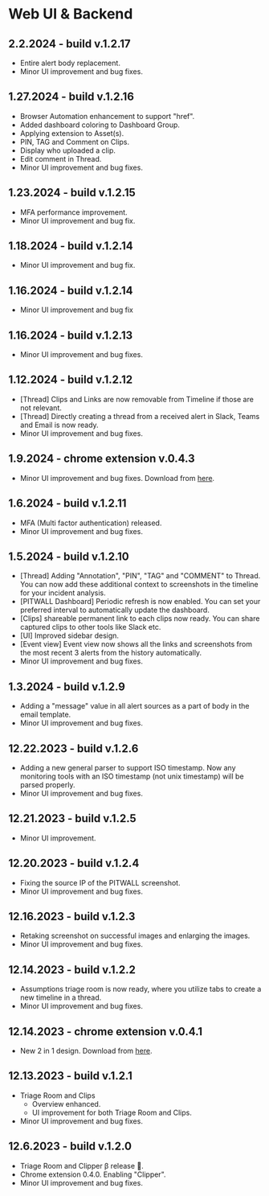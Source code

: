 # Web UI & Backend

## 2.2.2024 - build v.1.2.17

* Entire alert body replacement.
* Minor UI improvement and bug fixes.

## 1.27.2024 - build v.1.2.16

* Browser Automation enhancement to support "href".
* Added dashboard coloring to Dashboard Group.
* Applying extension to Asset(s).
* PIN, TAG and Comment on Clips.
* Display who uploaded a clip.
* Edit comment in Thread.
* Minor UI improvement and bug fixes.

## 1.23.2024 - build v.1.2.15

* MFA performance improvement.
* Minor UI improvement and bug fix.

## 1.18.2024 - build v.1.2.14

* Minor UI improvement and bug fix.

## 1.16.2024 - build v.1.2.14

* Minor UI improvement and bug fix

## 1.16.2024 - build v.1.2.13

* Minor UI improvement and bug fixes.

## 1.12.2024 - build v.1.2.12

* \[Thread] Clips and Links are now removable from Timeline if those are not relevant.
* \[Thread] Directly creating a thread from a received alert in Slack, Teams and Email is now ready.
* Minor UI improvement and bug fixes.

## 1.9.2024 - chrome extension v.0.4.3

* Minor UI improvement and bug fixes. Download from [here](https://drive.google.com/drive/folders/1KQhEO\_SMMr\_kfwVEthifNThVUM6TRTbh?usp=drive\_link).

## 1.6.2024 - build v.1.2.11

* MFA (Multi factor authentication) released.
* Minor UI improvement and bug fixes.

## 1.5.2024 - build v.1.2.10

* \[Thread] Adding "Annotation", "PIN", "TAG" and "COMMENT" to Thread. You can now add these additional context to screenshots in the timeline for your incident analysis.
* \[PITWALL Dashboard] Periodic refresh is now enabled. You can set your preferred interval to automatically update the dashboard.
* \[Clips] shareable permanent link to each clips now ready. You can share captured clips to other tools like Slack etc.
* \[UI] Improved sidebar design.
* \[Event view] Event view now shows all the links and screenshots from the most recent 3 alerts from the history automatically.
* Minor UI improvement and bug fixes.

## 1.3.2024 - build v.1.2.9

* Adding a "message" value in all alert sources as a part of body in the email template.&#x20;
* Minor UI improvement and bug fixes.

## 12.22.2023 - build v.1.2.6

* Adding a new general parser to support ISO timestamp. Now any monitoring tools with an ISO timestamp (not unix timestamp) will be parsed properly.
* Minor UI improvement and bug fixes.

## 12.21.2023 - build v.1.2.5

* Minor UI improvement.

## 12.20.2023 - build v.1.2.4

* Fixing the source IP of the PITWALL screenshot.
* Minor UI improvement and bug fixes.

## 12.16.2023 - build v.1.2.3

* Retaking screenshot on successful images and enlarging the images.
* Minor UI improvement and bug fixes.

## 12.14.2023 - build v.1.2.2

* Assumptions triage room is now ready, where you utilize tabs to create a new timeline in a thread.
* Minor UI improvement and bug fixes.

## 12.14.2023 - chrome extension v.0.4.1 &#x20;

* New 2 in 1 design. Download from [here](https://drive.google.com/drive/folders/1KQhEO\_SMMr\_kfwVEthifNThVUM6TRTbh?usp=drive\_link).&#x20;

## 12.13.2023 - build v.1.2.1 &#x20;

* Triage Room and Clips
  * Overview enhanced.
  * UI improvement for both Triage Room and Clips.
* Minor UI improvement and bug fixes.

## 12.6.2023 - build v.1.2.0

* Triage Room and Clipper β release :tada:.
* Chrome extension 0.4.0. Enabling "Clipper".
* Minor UI improvement and bug fixes.
